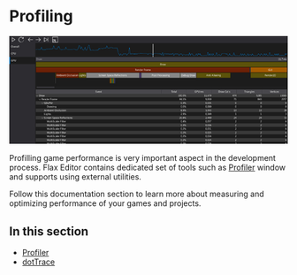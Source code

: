 # Profiling

![Flax Profiler](media/title.jpg)

Profilling game performance is very important aspect in the development process. Flax Editor contains dedicated set of tools such as [Profiler](profiler.md) window and supports using external utilities.

Follow this documentation section to learn more about measuring and optimizing performance of your games and projects.

## In this section

* [Profiler](profiler.md)
* [dotTrace](dot-trace.md)
